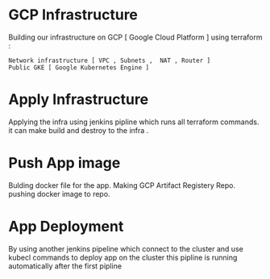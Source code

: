 # GCP Infrastructure
Building our infrastructure on GCP [ Google Cloud Platform ] using terraform :

    Network infrastructure [ VPC , Subnets ,  NAT , Router ]
    Public GKE [ Google Kubernetes Engine ]

# Apply Infrastructure

  Applying the infra using jenkins pipline which runs all terraform commands.
  it can make build and destroy to the infra .

#  Push App image

   Bulding docker file for the app.
   Making GCP Artifact Registery Repo.
   pushing docker image to repo.

# App Deployment

  By using another jenkins pipeline which connect to the cluster and 
  use kubecl commands to deploy app on the cluster this pipline is running automatically after the first pipline 
  